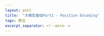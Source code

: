 ```yaml
---
layout: post
title:  "大模型基础Part1 - Position Encoding"
tags: 算法
excerpt_separator: <!--more-->
---
```


<head>
    <script src="https://cdn.mathjax.org/mathjax/latest/MathJax.js?config=TeX-AMS_SVG" type="text/javascript"></script>
    <script type="text/x-mathjax-config">
        MathJax.Hub.Config({
            jax: ["input/TeX","output/SVG"],
            tex2jax: {
            skipTags: ['script', 'noscript', 'style', 'textarea', 'pre'],
            inlineMath: [['$','$']]
            
            }
        });
    </script>
</head>
<!--more-->

#Part1 Position Embedding 
在原始的Attention机制中，每个输入都会转化为$\mathbf{q}$和$\mathbf{k}$进行俩俩的点乘，但这个交互的过程中，位置信息是无法被体现出来的。简单来说，如果不考虑位置信息， "I am an AI" 与 "am I an AI" 在经过self-attention之后，每个token对应的输出会是相同的。这显然不符合我们对Transformer的预期。

因此要加入Position Embedding，它的作用是表征当前token所在的位置。对PE有什么要求呢？
- 它要能施加在输入向量上，比如加、乘、线性变换、拼接 都可以。
- 区分性：不同位置的Embedding应该不同。
- 连续性：相近位置的Embedding之间应该相似，距离远的Embedding之间应该有差别
- 有限性：不能太大，影响模型训练
- “平移不变性”：这个概念可能用的不准确，想表达的是，如果序列中的两个to\mathbf{k}en，他们的相对位置相同，则加入PE之后，他们在attention过程中的表现应该相同，特别是$q$和$k$点乘的结果应该相同。这种“平移不变形”能使Transformer在后续学习过程中，不会因为引入PE而对绝对位置上出现平移的两个Token之间的交叉产生不同的输出。“I `am` an `AI`” 和  “Hi, I `am` an `AI`”，这两句话中`am`和`AI`绝对位置发生了偏移，所以PE会不同，但他们的$\mathbf{q} \cdot \mathbf{k}$应该相同。

有几个自然而然的问题：
1. 为什么直接拼接一个当前位置的序号？
 直接使用序号，如果不做归一化则会产生超大的数字，在模型训练中会产生问题；如果归一化，则失去了“平移不变性”。
2. 为什么不用Hamming编码？
效率不够高，没有充分利用连续值的特性。
3. 为什么不用拼接的方式，而大多采用相加的方式把PE融进去？
没有明确的原因，但会造成向量长度翻倍，对效率没那么友好，特别是对大模型。

$$
  \begin{array}{lr}
    PE_i^k && i位置的k维位置编码 \\
    L && 序列长度 \\
    d && 输入embedding的维度 \\
    \mathbf{X} \in \mathbb{R}^{L*d} && 输入样本序列的特征
  \end{array}
$$

## 绝对位置编码 Sinusoidal Positional Encoding
第$i$位置的第$k$维 $PE_i^k$表示为 

$$PE_i^k = \begin{cases}
    \begin{array}{lr}
    sin(T^{2k'} * i) && k = 2k' \\
    cos(T^{2k'} * i) && k = 2k' + 1
    \end{array} 
    \end{cases}
$$

$$T = 1/10000^{1/d}$$ 

两个边界值，$k=0$第一维度, $PE = sin(i)$，$k=d$最后一维，$PE = sin(i/10000)$。

观察图中第1维（第一列）的表现，看到它周期较短，随纬度快速变化。第2维和第1维的周期相同，相位偏移。后面的维度周期变得越来越长。有点傅立叶变换的意思。 可以理解为：首先生成若干个波函数，频率不同，随后在每个位置上查波函数的取值，拼接为向量作为对该位置的表征。

如此计算的位置编码通过相加的方式叠加到输入embedding上，假设第$i$个位置的词的embedding是$\mathbf{x}_i^{emb}$，则叠加位置编码后的向量

$$\mathbf{x}_i = \mathbf{x}_i^{emb} + PE_i$$

在后续模型计算中提到的输入就是这个$\mathbf{x}_i$了。

![图](/_posts/positional_encoding.png)
<p style="color:gray;text-align: center"> 图1 绝对位置编码。每一行是一个位置的编码，每一列为一个维度。可以观察到每列的取值存在周期性。</p>

注意绝对位置编码的施加流程：

$$
\mathbf{x}_i = \mathbf{x}_i^{emb} + PE_i \\
\mathbf{q}_i = W^\mathbf{q}\mathbf{x}_i = W^\mathbf{q}(\mathbf{x}_i^{emb} + PE_i) \\
\mathbf{k}_j = W^\mathbf{k}\mathbf{x}_j = W^\mathbf{k}(\mathbf{x}_j^{emb} + PE_j) \\ 
\mathbf{v}_j = W^\mathbf{v}\mathbf{x}_j = W^\mathbf{v}(\mathbf{x}_j^{emb} + PE_j) \\
\mathbf{q}_i^T\mathbf{k}_j = (\mathbf{x}_i^{emb} + PE_i)^T W^{\mathbf{q}T} W^{\mathbf{k}} (\mathbf{x}_j^{emb} + PE_j)
$$

检查是否满足上面提到的所有标准：
1. 可施加在输入上：OK，维度与输入一致，相加即可
2. 区分性：OK，如图
3. 连续性：OK，相邻位置的距离是较小的，如果计算 位置间隔和向量距离之间的对应关系，可以看到一个比较平滑的曲线
4. 有限性：OK，都在0-1之间
5. 平移不变性：不具备。相同距离的两个位置的embedding互相之间都相差一个旋转矩阵线性变换，但由于是加到输入embedding上的，后面还有个$\mathbf{q}$和$K$矩阵相乘，所以并没有实现完全的平移不变性。

绝对位置编码满足大部分诉求，但在“平移不变性”上做的不是那么彻底。这也促使RoPE诞生。

## Rotary Position Embedding (RoPE)
如上所述，绝对位置编码对“平移不变性”的实现不够精准优雅，RoPE解决了这个问题。
RoPE的施加流程是：

$$
\mathbf{x}_i = \mathbf{x}_i^{emb} \\
\mathbf{q}_i =  R(i) W^\mathbf{q} \mathbf{x}_i^{emb} \\
\mathbf{k}_j =  R(j) W^\mathbf{k} \mathbf{x}_j^{emb} \\
\mathbf{v}_j =  R(j) W^\mathbf{v} \mathbf{x}_j^{emb} \\
\mathbf{q}_i\mathbf{k}_j^T =  \mathbf{x}_i^{embT} W^{\mathbf{q}T} R(i)^T R(j) W^{\mathbf{k}} \mathbf{x}_j^{emb}
$$

在2维空间中的旋转矩阵

$$
R(\theta) = \begin{bmatrix}
   cos(\theta) & -sin(\theta)  \\
   sin(\theta) & cos(\theta)  \\
\end{bmatrix}
$$

作用是将向量绕原点逆时针旋转$\theta$。 2维旋转矩阵的优良特性：
- $R(\theta)^T = R(\theta)^{-1} = R(-\theta)$
- $R(a) * R(b) = R(a+b)$
- 满足乘法交换律

在RoPE中，如下构建变换矩阵 

$$
R(i) = \begin{bmatrix}
   cos(i\theta_1) & -sin(i\theta_1) & 0 &  0 & ... & 0 & 0  \\
   sin(i\theta_1) & cos(i\theta_1)  & 0 &  0 & ... & 0 & 0 \\
    0 &  0 &sin(i\theta_2) & cos(i\theta_2)  & ... & 0 & 0 \\
   0 &  0 & sin(i\theta_2) & cos(i\theta_2)  & ... & 0 & 0 \\
   \vdots & \vdots & \vdots & \vdots & \ddots & \vdots & \vdots\\
   0 &  0  & 0 & 0 & ... &sin(i\theta_{d/2}) & cos(i\theta_{d/2}) \\
   0 &  0  & 0 & 0 & ... & sin(i\theta_{d/2}) & cos(i\theta_{d/2}) \\
\end{bmatrix}
$$

其中$\theta$的选择与绝对位置编码相同，本质上保证周期从小到大即可。
基于旋转矩阵的性质，容易得到 $R(i)^T = R(i)^{-1} = R(-i)$，因此 

$$\mathbf{q}_i^T\mathbf{k}_j = \mathbf{x}_i^{embT} W^{\mathbf{q}T} R(i)^T R(j) W^{\mathbf{k}} \mathbf{x}_j^{emb}  \\
 = \mathbf{x}_i^{embT} W^{\mathbf{q}T} R(i)^{-1} R(j) W^{\mathbf{k}} \mathbf{x}_j^{emb}\\
 = \mathbf{x}_i^{embT} W^{\mathbf{q}T} R(-i) R(j) W^{\mathbf{k}} \mathbf{x}_j^{emb} \\ 
 = \mathbf{x}_i^{embT} W^{\mathbf{q}T} R(j-i) W^\mathbf{k}\mathbf{x}_j^{emb} $$

可以看到，如果两个token出现的位置差$i-j$相同，则他们交叉结果必相同，与绝对位置无关，这就完全实现了“平移不变性”。

可以看到RoPE与绝对位置编码之间的区别：
- 绝对位置编码相加，RoPE乘在$\mathbf{q},\mathbf{k},\mathbf{v}$上
- 绝对位置编码不保证平移不变，RoPE能保证

## ATTENTION WITH LINEAR BIASES (ALiBi)
ALiBi要解决的是：更快的速度，更小的内存；能够更好的支持外推，在短序列上训练，在长序列上也能泛化。
方法简单粗暴：

$$
\mathbf{x}_i = \mathbf{x}_i^{emb} \\
\mathbf{q}_i = W^\mathbf{q}\mathbf{x}_i^{emb} \\
\mathbf{k}_j = W^\mathbf{k}\mathbf{x}_j^{emb} \\
\mathbf{v}_j = W^\mathbf{v}\mathbf{x}_j^{emb} \\
\mathbf{q}_i^T\mathbf{k}_j - m * (j-i) 代替 \mathbf{q}_i^T\mathbf{k}_j
$$

即做点积之后，再强制增加一个与位置差负相关的偏移。这必然保证了平移不变性，而且速度极快。
其中$m \in \\{ \frac{1}{2}, \frac{1}{2^2}, ..., \frac{1}{2^8} \\} $，对于8个头，每个头取不同值。如果多于8个头，则对幂次插值。


<div id="1">[1]
Biderman, S., Black, S., Foster, C., Gao, L., Hallahan, E., He, H., Wang, B., & Wang, P. (2021). Rotary Embeddings: A Relative Revolution. Retrieved from https://blog.eleuther.ai/rotary-embeddings/ </div>
<div id="2">[2] https://lilianweng.github.io/posts/2023-01-27-the-transformer-family-v2/ </div>
<div id="3">[3] Shazeer, N. (2020). <i>GLU Variants Improve Transformer. </i> </div>